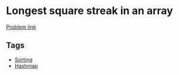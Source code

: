 # Longest square streak in an array

[Problem link](https://leetcode.com/problems/longest-square-streak-in-an-array/)

## Tags

* [Sorting](/README.md#Sorting)
* [Hashmap](/README.md#Hashmap)

